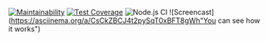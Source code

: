[![Maintainability](https://api.codeclimate.com/v1/badges/a99a88d28ad37a79dbf6/maintainability)](https://codeclimate.com/github/codeclimate/codeclimate/maintainability)
[![Test Coverage](https://api.codeclimate.com/v1/badges/a99a88d28ad37a79dbf6/test_coverage)](https://codeclimate.com/github/codeclimate/codeclimate/test_coverage)
![Node.js CI](https://github.com/akulahere/frontend-project-lvl1/workflows/Node.js%20CI/badge.svg?branch=master)
![Screencast](https://asciinema.org/a/CsCkZBCJ4t2pySqT0xBFT8gWh"You can see how it works")

